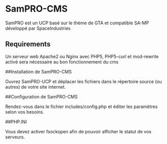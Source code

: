 # SamPRO-CMS
SamPRO est un UCP basé sur le thème de GTA et compatible SA-MP développé par SpaceIndustries

## Requirements
Un serveur web Apache2 ou Nginx avec PHP5, PHP5-curl et mod-rewrite activé sera nécessaire au bon fonctionnement du cms

##Installation de SamPRO-CMS

Ouvrez SamPRO-UCP et déplacer les fichiers dans le répertoire source (ou autres) de votre site internet.

##Configuration de SamPRO-CMS

Rendez-vous dans le fichier includes/config.php et éditer les paramètres selon vos besoins.

##PHP.INI

Vous devez activer fsockopen afin de pouvoir afficher le statut de vos serveurs.



